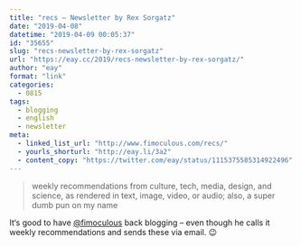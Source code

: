 ```yaml
---
title: "recs – Newsletter by Rex Sorgatz"
date: "2019-04-08"
datetime: "2019-04-09 00:05:37"
id: "35655"
slug: "recs-newsletter-by-rex-sorgatz"
url: "https://eay.cc/2019/recs-newsletter-by-rex-sorgatz/"
author: "eay"
format: "link"
categories:
  - 0815
tags:
  - blogging
  - english
  - newsletter
meta:
  - linked_list_url: "http://www.fimoculous.com/recs/"
  - yourls_shorturl: "http://eay.li/3a2"
  - content_copy: "https://twitter.com/eay/status/1115375585314922496"
---
```


> weekly recommendations from culture, tech, media, design, and science, as rendered in text, image, video, or audio; also, a super dumb pun on my name

It‘s good to have [@fimoculous](https://twitter.com/fimoculous) back blogging – even though he calls it weekly recommendations and sends these via email. 😉
